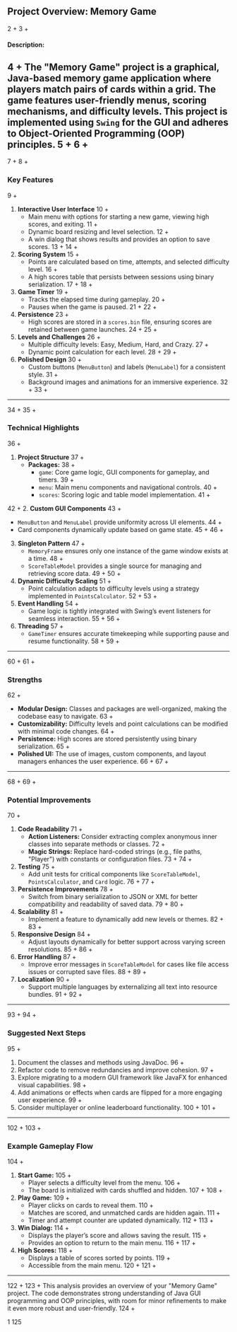 ## Project Overview: Memory Game


2	+
3	+
#### Description:
4	+
The "Memory Game" project is a graphical, Java-based memory game application where players match pairs of cards within a grid. The game features user-friendly menus, scoring mechanisms, and difficulty levels. This project is implemented using `Swing` for the GUI and adheres to Object-Oriented Programming (OOP) principles.
5	+
6	+
---
7	+
8	+
### Key Features
9	+
1. **Interactive User Interface**
10	+
   - Main menu with options for starting a new game, viewing high scores, and exiting.
11	+
   - Dynamic board resizing and level selection.
12	+
   - A win dialog that shows results and provides an option to save scores.
13	+
14	+
2. **Scoring System**
15	+
   - Points are calculated based on time, attempts, and selected difficulty level.
16	+
   - A high scores table that persists between sessions using binary serialization.
17	+
18	+
3. **Game Timer**
19	+
   - Tracks the elapsed time during gameplay.
20	+
   - Pauses when the game is paused.
21	+
22	+
4. **Persistence**
23	+
   - High scores are stored in a `scores.bin` file, ensuring scores are retained between game launches.
24	+
25	+
5. **Levels and Challenges**
26	+
   - Multiple difficulty levels: Easy, Medium, Hard, and Crazy.
27	+
   - Dynamic point calculation for each level.
28	+
29	+
6. **Polished Design**
30	+
   - Custom buttons (`MenuButton`) and labels (`MenuLabel`) for a consistent style.
31	+
   - Background images and animations for an immersive experience.
32	+
33	+
---
34	+
35	+
### Technical Highlights
36	+
1. **Project Structure**
37	+
   - **Packages:**
38	+
     - `game`: Core game logic, GUI components for gameplay, and timers.
39	+
     - `menu`: Main menu components and navigational controls.
40	+
     - `scores`: Scoring logic and table model implementation.
41	+
   
42	+
2. **Custom GUI Components**
43	+
   - `MenuButton` and `MenuLabel` provide uniformity across UI elements.
44	+
   - Card components dynamically update based on game state.
45	+
46	+
3. **Singleton Pattern**
47	+
   - `MemoryFrame` ensures only one instance of the game window exists at a time.
48	+
   - `ScoreTableModel` provides a single source for managing and retrieving score data.
49	+
50	+
4. **Dynamic Difficulty Scaling**
51	+
   - Point calculation adapts to difficulty levels using a strategy implemented in `PointsCalculator`.
52	+
53	+
5. **Event Handling**
54	+
   - Game logic is tightly integrated with Swing’s event listeners for seamless interaction.
55	+
56	+
6. **Threading**
57	+
   - `GameTimer` ensures accurate timekeeping while supporting pause and resume functionality.
58	+
59	+
---
60	+
61	+
### Strengths
62	+
- **Modular Design:** Classes and packages are well-organized, making the codebase easy to navigate.
63	+
- **Customizability:** Difficulty levels and point calculations can be modified with minimal code changes.
64	+
- **Persistence:** High scores are stored persistently using binary serialization.
65	+
- **Polished UI:** The use of images, custom components, and layout managers enhances the user experience.
66	+
67	+
---
68	+
69	+
### Potential Improvements
70	+
1. **Code Readability**
71	+
   - **Action Listeners:** Consider extracting complex anonymous inner classes into separate methods or classes.
72	+
   - **Magic Strings:** Replace hard-coded strings (e.g., file paths, "Player") with constants or configuration files.
73	+
74	+
2. **Testing**
75	+
   - Add unit tests for critical components like `ScoreTableModel`, `PointsCalculator`, and `Card` logic.
76	+
77	+
3. **Persistence Improvements**
78	+
   - Switch from binary serialization to JSON or XML for better compatibility and readability of saved data.
79	+
80	+
4. **Scalability**
81	+
   - Implement a feature to dynamically add new levels or themes.
82	+
83	+
5. **Responsive Design**
84	+
   - Adjust layouts dynamically for better support across varying screen resolutions.
85	+
86	+
6. **Error Handling**
87	+
   - Improve error messages in `ScoreTableModel` for cases like file access issues or corrupted save files.
88	+
89	+
7. **Localization**
90	+
   - Support multiple languages by externalizing all text into resource bundles.
91	+
92	+
---
93	+
94	+
### Suggested Next Steps
95	+
1. Document the classes and methods using JavaDoc.
96	+
2. Refactor code to remove redundancies and improve cohesion.
97	+
3. Explore migrating to a modern GUI framework like JavaFX for enhanced visual capabilities.
98	+
4. Add animations or effects when cards are flipped for a more engaging user experience.
99	+
5. Consider multiplayer or online leaderboard functionality.
100	+
101	+
---
102	+
103	+
### Example Gameplay Flow
104	+
1. **Start Game:**
105	+
   - Player selects a difficulty level from the menu.
106	+
   - The board is initialized with cards shuffled and hidden.
107	+
108	+
2. **Play Game:**
109	+
   - Player clicks on cards to reveal them.
110	+
   - Matches are scored, and unmatched cards are hidden again.
111	+
   - Timer and attempt counter are updated dynamically.
112	+
113	+
3. **Win Dialog:**
114	+
   - Displays the player’s score and allows saving the result.
115	+
   - Provides an option to return to the main menu.
116	+
117	+
4. **High Scores:**
118	+
   - Displays a table of scores sorted by points.
119	+
   - Accessible from the main menu.
120	+
121	+
---
122	+
123	+
This analysis provides an overview of your "Memory Game" project. The code demonstrates strong understanding of Java GUI programming and OOP principles, with room for minor refinements to make it even more robust and user-friendly.
124	+


1	125
